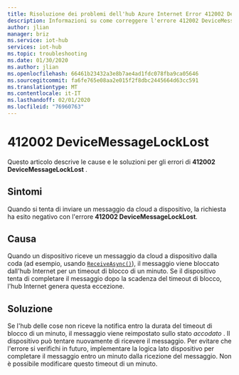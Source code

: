 ```yaml
---
title: Risoluzione dei problemi dell'hub Azure Internet Error 412002 DeviceMessageLockLost
description: Informazioni su come correggere l'errore 412002 DeviceMessageLockLost
author: jlian
manager: briz
ms.service: iot-hub
services: iot-hub
ms.topic: troubleshooting
ms.date: 01/30/2020
ms.author: jlian
ms.openlocfilehash: 66461b23432a3e8b7ae4ad1fdc078fba9ca05646
ms.sourcegitcommit: fa6fe765e08aa2e015f2f8dbc2445664d63cc591
ms.translationtype: MT
ms.contentlocale: it-IT
ms.lasthandoff: 02/01/2020
ms.locfileid: "76960763"
---
```

# <a name="412002-devicemessagelocklost"></a>412002 DeviceMessageLockLost

Questo articolo descrive le cause e le soluzioni per gli errori di **412002 DeviceMessageLockLost** .

## <a name="symptoms"></a>Sintomi

Quando si tenta di inviare un messaggio da cloud a dispositivo, la richiesta ha esito negativo con l'errore **412002 DeviceMessageLockLost**.

## <a name="cause"></a>Causa

Quando un dispositivo riceve un messaggio da cloud a dispositivo dalla coda (ad esempio, usando [`ReceiveAsync()`](https://docs.microsoft.com/dotnet/api/microsoft.azure.devices.client.deviceclient.receiveasync?view=azure-dotnet)), il messaggio viene bloccato dall'hub Internet per un timeout di blocco di un minuto. Se il dispositivo tenta di completare il messaggio dopo la scadenza del timeout di blocco, l'hub Internet genera questa eccezione.

## <a name="solution"></a>Soluzione

Se l'hub delle cose non riceve la notifica entro la durata del timeout di blocco di un minuto, il messaggio viene reimpostato sullo stato *accodato* . Il dispositivo può tentare nuovamente di ricevere il messaggio. Per evitare che l'errore si verifichi in futuro, implementare la logica lato dispositivo per completare il messaggio entro un minuto dalla ricezione del messaggio. Non è possibile modificare questo timeout di un minuto.